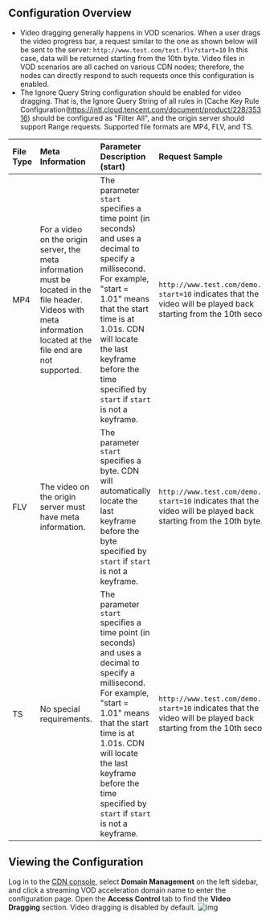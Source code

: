 ## Configuration Overview

- Video dragging generally happens in VOD scenarios. When a user drags the video progress bar, a request similar to the one as shown below will be sent to the server:
`http://www.test.com/test.flv?start=10`
  In this case, data will be returned starting from the 10th byte. Video files in VOD scenarios are all cached on various CDN nodes; therefore, the nodes can directly respond to such requests once this configuration is enabled.
- The Ignore Query String configuration should be enabled for video dragging. That is, the Ignore Query String of all rules in [Cache Key Rule Configuration(https://intl.cloud.tencent.com/document/product/228/35316) should be configured as "Filter All", and the origin server should support Range requests. Supported file formats are MP4, FLV, and TS.

| File Type | Meta Information                                                 | Parameter Description (start)             | Request Sample                                       |
| :------- | :----------------------------------------------------------- | :----------------------------------------------------------- | :----------------------------------------------------------- |
| MP4 | For a video on the origin server, the meta information must be located in the file header. Videos with meta information located at the file end are not supported. | The parameter `start` specifies a time point (in seconds) and uses a decimal to specify a millisecond. For example, "start = 1.01" means that the start time is at 1.01s. CDN will locate the last keyframe before the time specified by `start` if `start` is not a keyframe. | `http://www.test.com/demo.mp4?start=10` indicates that the video will be played back starting from the 10th second. |
| FLV      | The video on the origin server must have meta information.                                   | The parameter `start` specifies a byte. CDN will automatically locate the last keyframe before the byte specified by `start` if `start` is not a keyframe.| `http://www.test.com/demo.flv?start=10` indicates that the video will be played back starting from the 10th byte. |
| TS       | No special requirements.                                                   | The parameter `start` specifies a time point (in seconds) and uses a decimal to specify a millisecond. For example, "start = 1.01" means that the start time is at 1.01s. CDN will locate the last keyframe before the time specified by `start` if `start` is not a keyframe. | `http://www.test.com/demo.ts?start=10` indicates that the video will be played back starting from the 10th second.  |


## Viewing the Configuration
Log in to the [CDN console](https://console.cloud.tencent.com/cdn), select **Domain Management** on the left sidebar, and click a streaming VOD acceleration domain name to enter the configuration page. Open the **Access Control** tab to find the **Video Dragging** section. Video dragging is disabled by default.
![img](https://main.qcloudimg.com/raw/515a46c56b93b9932f5bbcab39a8293e.png)
